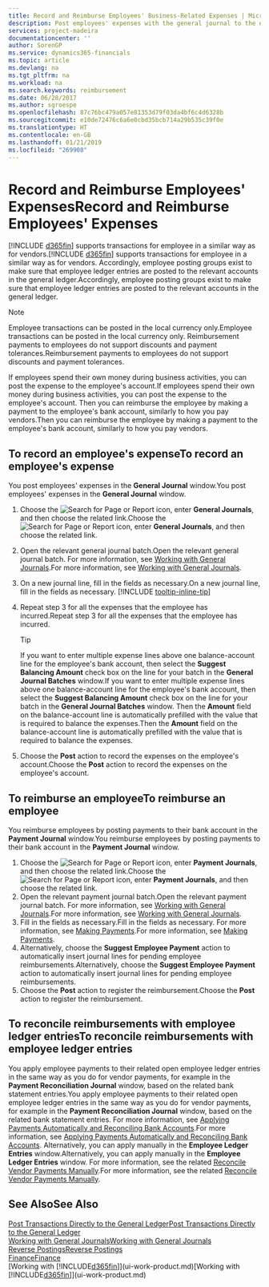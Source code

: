 ```yaml
---
title: Record and Reimburse Employees' Business-Related Expenses | Microsoft Docs
description: Post employees' expenses with the general journal to the employee's account and later post a payment to the employee's bank account to reimburse for the business-related expense.
services: project-madeira
documentationcenter: ''
author: SorenGP
ms.service: dynamics365-financials
ms.topic: article
ms.devlang: na
ms.tgt_pltfrm: na
ms.workload: na
ms.search.keywords: reimbursement
ms.date: 06/28/2017
ms.author: sgroespe
ms.openlocfilehash: 87c76bc479a057e81353d79f03da4bf6c4d6328b
ms.sourcegitcommit: e10de72476c6a6e0cbd35bcb714a29b535c39f0e
ms.translationtype: HT
ms.contentlocale: en-GB
ms.lasthandoff: 01/21/2019
ms.locfileid: "269908"
---
```

# <a name="record-and-reimburse-employees-expenses"></a><span data-ttu-id="3824b-103">Record and Reimburse Employees' Expenses</span><span class="sxs-lookup"><span data-stu-id="3824b-103">Record and Reimburse Employees' Expenses</span></span>
<span data-ttu-id="3824b-104">[!INCLUDE [d365fin](includes/d365fin_md.md)] supports transactions for employee in a similar way as for vendors.</span><span class="sxs-lookup"><span data-stu-id="3824b-104">[!INCLUDE [d365fin](includes/d365fin_md.md)] supports transactions for employee in a similar way as for vendors.</span></span> <span data-ttu-id="3824b-105">Accordingly, employee posting groups exist to make sure that employee ledger entries are posted to the relevant accounts in the general ledger.</span><span class="sxs-lookup"><span data-stu-id="3824b-105">Accordingly, employee posting groups exist to make sure that employee ledger entries are posted to the relevant accounts in the general ledger.</span></span>

> [!NOTE]  
> <span data-ttu-id="3824b-106">Employee transactions can be posted in the local currency only.</span><span class="sxs-lookup"><span data-stu-id="3824b-106">Employee transactions can be posted in the local currency only.</span></span> <span data-ttu-id="3824b-107">Reimbursement payments to employees do not support discounts and payment tolerances.</span><span class="sxs-lookup"><span data-stu-id="3824b-107">Reimbursement payments to employees do not support discounts and payment tolerances.</span></span>

<span data-ttu-id="3824b-108">If employees spend their own money during business activities, you can post the expense to the employee's account.</span><span class="sxs-lookup"><span data-stu-id="3824b-108">If employees spend their own money during business activities, you can post the expense to the employee's account.</span></span> <span data-ttu-id="3824b-109">Then you can reimburse the employee by making a payment to the employee's bank account, similarly to how you pay vendors.</span><span class="sxs-lookup"><span data-stu-id="3824b-109">Then you can reimburse the employee by making a payment to the employee's bank account, similarly to how you pay vendors.</span></span>

## <a name="to-record-an-employees-expense"></a><span data-ttu-id="3824b-110">To record an employee's expense</span><span class="sxs-lookup"><span data-stu-id="3824b-110">To record an employee's expense</span></span>
<span data-ttu-id="3824b-111">You post employees' expenses in the **General Journal** window.</span><span class="sxs-lookup"><span data-stu-id="3824b-111">You post employees' expenses in the **General Journal** window.</span></span>
1. <span data-ttu-id="3824b-112">Choose the ![Search for Page or Report](media/ui-search/search_small.png "Search for Page or Report icon") icon, enter **General Journals**, and then choose the related link.</span><span class="sxs-lookup"><span data-stu-id="3824b-112">Choose the ![Search for Page or Report](media/ui-search/search_small.png "Search for Page or Report icon") icon, enter **General Journals**, and then choose the related link.</span></span>
2. <span data-ttu-id="3824b-113">Open the relevant general journal batch.</span><span class="sxs-lookup"><span data-stu-id="3824b-113">Open the relevant general journal batch.</span></span> <span data-ttu-id="3824b-114">For more information, see [Working with General Journals](ui-work-general-journals.md).</span><span class="sxs-lookup"><span data-stu-id="3824b-114">For more information, see [Working with General Journals](ui-work-general-journals.md).</span></span>
3. <span data-ttu-id="3824b-115">On a new journal line, fill in the fields as necessary.</span><span class="sxs-lookup"><span data-stu-id="3824b-115">On a new journal line, fill in the fields as necessary.</span></span> [!INCLUDE [tooltip-inline-tip](includes/tooltip-inline-tip_md.md)]    
4. <span data-ttu-id="3824b-116">Repeat step 3 for all the expenses that the employee has incurred.</span><span class="sxs-lookup"><span data-stu-id="3824b-116">Repeat step 3 for all the expenses that the employee has incurred.</span></span>

    > [!TIP]  
    > <span data-ttu-id="3824b-117">If you want to enter multiple expense lines above one balance-account line for the employee's bank account, then select the **Suggest Balancing Amount** check box on the line for your batch in the **General Journal Batches** window.</span><span class="sxs-lookup"><span data-stu-id="3824b-117">If you want to enter multiple expense lines above one balance-account line for the employee's bank account, then select the **Suggest Balancing Amount** check box on the line for your batch in the **General Journal Batches** window.</span></span> <span data-ttu-id="3824b-118">Then the **Amount** field on the balance-account line is automatically prefilled with the value that is required to balance the expenses.</span><span class="sxs-lookup"><span data-stu-id="3824b-118">Then the **Amount** field on the balance-account line is automatically prefilled with the value that is required to balance the expenses.</span></span>
5. <span data-ttu-id="3824b-119">Choose the **Post** action to record the expenses on the employee's account.</span><span class="sxs-lookup"><span data-stu-id="3824b-119">Choose the **Post** action to record the expenses on the employee's account.</span></span>

## <a name="to-reimburse-an-employee"></a><span data-ttu-id="3824b-120">To reimburse an employee</span><span class="sxs-lookup"><span data-stu-id="3824b-120">To reimburse an employee</span></span>
<span data-ttu-id="3824b-121">You reimburse employees by posting payments to their bank account in the **Payment Journal** window.</span><span class="sxs-lookup"><span data-stu-id="3824b-121">You reimburse employees by posting payments to their bank account in the **Payment Journal** window.</span></span>
1. <span data-ttu-id="3824b-122">Choose the ![Search for Page or Report](media/ui-search/search_small.png "Search for Page or Report icon") icon, enter **Payment Journals**, and then choose the related link.</span><span class="sxs-lookup"><span data-stu-id="3824b-122">Choose the ![Search for Page or Report](media/ui-search/search_small.png "Search for Page or Report icon") icon, enter **Payment Journals**, and then choose the related link.</span></span>
2. <span data-ttu-id="3824b-123">Open the relevant payment journal batch.</span><span class="sxs-lookup"><span data-stu-id="3824b-123">Open the relevant payment journal batch.</span></span> <span data-ttu-id="3824b-124">For more information, see [Working with General Journals](ui-work-general-journals.md).</span><span class="sxs-lookup"><span data-stu-id="3824b-124">For more information, see [Working with General Journals](ui-work-general-journals.md).</span></span>
3. <span data-ttu-id="3824b-125">Fill in the fields as necessary.</span><span class="sxs-lookup"><span data-stu-id="3824b-125">Fill in the fields as necessary.</span></span> <span data-ttu-id="3824b-126">For more information, see [Making Payments](payables-make-payments.md).</span><span class="sxs-lookup"><span data-stu-id="3824b-126">For more information, see [Making Payments](payables-make-payments.md).</span></span>
4. <span data-ttu-id="3824b-127">Alternatively, choose the **Suggest Employee Payment** action to automatically insert journal lines for pending employee reimbursements.</span><span class="sxs-lookup"><span data-stu-id="3824b-127">Alternatively, choose the **Suggest Employee Payment** action to automatically insert journal lines for pending employee reimbursements.</span></span>
5. <span data-ttu-id="3824b-128">Choose the **Post** action to register the reimbursement.</span><span class="sxs-lookup"><span data-stu-id="3824b-128">Choose the **Post** action to register the reimbursement.</span></span>  

## <a name="to-reconcile-reimbursements-with-employee-ledger-entries"></a><span data-ttu-id="3824b-129">To reconcile reimbursements with employee ledger entries</span><span class="sxs-lookup"><span data-stu-id="3824b-129">To reconcile reimbursements with employee ledger entries</span></span>
<span data-ttu-id="3824b-130">You apply employee payments to their related open employee ledger entries in the same way as you do for vendor payments, for example in the **Payment Reconciliation Journal** window, based on the related bank statement entries.</span><span class="sxs-lookup"><span data-stu-id="3824b-130">You apply employee payments to their related open employee ledger entries in the same way as you do for vendor payments, for example in the **Payment Reconciliation Journal** window, based on the related bank statement entries.</span></span> <span data-ttu-id="3824b-131">For more information, see [Applying Payments Automatically and Reconciling Bank Accounts](receivables-apply-payments-auto-reconcile-bank-accounts.md).</span><span class="sxs-lookup"><span data-stu-id="3824b-131">For more information, see [Applying Payments Automatically and Reconciling Bank Accounts](receivables-apply-payments-auto-reconcile-bank-accounts.md).</span></span> <span data-ttu-id="3824b-132">Alternatively, you can apply manually in the **Employee Ledger Entries** window.</span><span class="sxs-lookup"><span data-stu-id="3824b-132">Alternatively, you can apply manually in the **Employee Ledger Entries** window.</span></span> <span data-ttu-id="3824b-133">For more information, see the related [Reconcile Vendor Payments Manually](payables-how-apply-purchase-transactions-manually.md).</span><span class="sxs-lookup"><span data-stu-id="3824b-133">For more information, see the related [Reconcile Vendor Payments Manually](payables-how-apply-purchase-transactions-manually.md).</span></span>  

## <a name="see-also"></a><span data-ttu-id="3824b-134">See Also</span><span class="sxs-lookup"><span data-stu-id="3824b-134">See Also</span></span>
[<span data-ttu-id="3824b-135">Post Transactions Directly to the General Ledger</span><span class="sxs-lookup"><span data-stu-id="3824b-135">Post Transactions Directly to the General Ledger</span></span>](finance-how-post-transactions-directly.md)  
[<span data-ttu-id="3824b-136">Working with General Journals</span><span class="sxs-lookup"><span data-stu-id="3824b-136">Working with General Journals</span></span>](ui-work-general-journals.md)  
[<span data-ttu-id="3824b-137">Reverse Postings</span><span class="sxs-lookup"><span data-stu-id="3824b-137">Reverse Postings</span></span>](finance-how-reverse-journal-posting.md)  
[<span data-ttu-id="3824b-138">Finance</span><span class="sxs-lookup"><span data-stu-id="3824b-138">Finance</span></span>](finance.md)  
<span data-ttu-id="3824b-139">[Working with [!INCLUDE[d365fin](includes/d365fin_md.md)]](ui-work-product.md)</span><span class="sxs-lookup"><span data-stu-id="3824b-139">[Working with [!INCLUDE[d365fin](includes/d365fin_md.md)]](ui-work-product.md)</span></span>  
